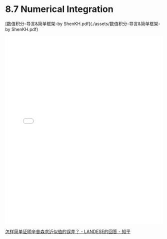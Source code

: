# 8.7 Numerical Integration

[数值积分-导言&简单框架-by ShenKH.pdf](./assets/数值积分-导言&简单框架-by ShenKH.pdf)

<embed src="../assets/数值积分-导言&简单框架-by ShenKH.pdf" type="application/pdf" width="100%" height="600" />

[怎样简单证明辛普森求近似值的误差？ - LANDESE的回答 - 知乎](https://www.zhihu.com/question/44280332/answer/2628347374)
<!-- <iframe src="https://blog.frontecho.cn/"></iframe> -->
